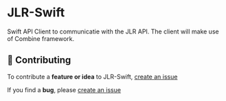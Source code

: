 # JLR-Swift

Swift API Client to communicatie with the JLR API. The client will make use of Combine framework.

## 🚀 Contributing

To contribute a **feature or idea** to JLR-Swift, [create an issue](https://github.com/scsinke/jlr-swift/issues/new)

If you find a **bug**, please [create an issue](https://github.com/scsinke/jlr-swift/issues/new)
